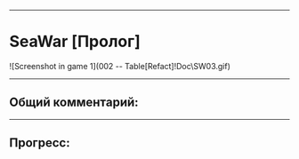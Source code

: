  
____ 
# SeaWar [Пролог]

![Screenshot in game 1](002 -- Table[Refact]\!Doc\SW03.gif)

____ 
## Общий комментарий:


____ 
## Прогресс:

        


